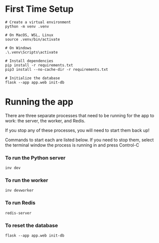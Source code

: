 # First Time Setup

```
# Create a virtual environment
python -m venv .venv

# On MacOS, WSL, Linux
source .venv/bin/activate

# On Windows
.\.venv\Scripts\activate

# Install dependencies
pip install -r requirements.txt
pip3 install --no-cache-dir -r requirements.txt

# Initialize the database
flask --app app.web init-db
```

# Running the app

There are three separate processes that need to be running for the app to work: the server, the worker, and Redis.

If you stop any of these processes, you will need to start them back up!

Commands to start each are listed below. If you need to stop them, select the terminal window the process is running in and press Control-C

### To run the Python server

```
inv dev
```

### To run the worker

```
inv devworker
```

### To run Redis

```
redis-server
```

### To reset the database

```
flask --app app.web init-db
```
